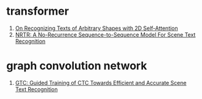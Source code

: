 # transformer

1. [On Recognizing Texts of Arbitrary Shapes with 2D Self-Attention](https://arxiv.org/pdf/1910.04396.pdf)
2. [NRTR: A No-Recurrence Sequence-to-Sequence Model For Scene Text Recognition](https://arxiv.org/pdf/1806.00926.pdf)

# graph convolution network

1. [GTC: Guided Training of CTC Towards Efficient and Accurate Scene Text Recognition](https://arxiv.org/pdf/2002.01276.pdf)

   